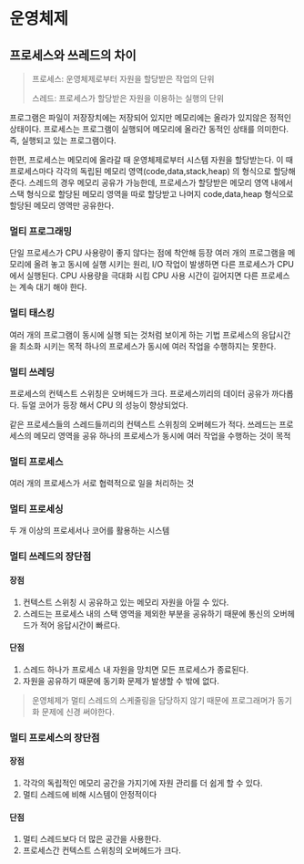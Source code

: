 # 운영체제
## 프로세스와 쓰레드의 차이

>프로세스: 운영체제로부터 자원을 할당받은 작업의 단위
> 
>스레드: 프로세스가 할당받은 자원을 이용하는 실행의 단위


프로그램은 파일이 저장장치에는 저장되어 있지만 메모리에는 올라가 있지않은 정적인 상태이다.
프로세스는 프로그램이 실행되어 메모리에 올라간 동적인 상태를 의미한다. 즉, 실행되고 있는 프로그램이다.
 
한편, 프로세스는 메모리에 올라갈 때 운영체제로부터 시스템 자원을 할당받는다. 이 때 프로세스마다 각각의 독립된 메모리 영역(code,data,stack,heap) 의
형식으로 할당해준다.
스레드의 경우 메모리 공유가 가능한데, 프로세스가 할당받은 메모리 영역 내에서 스택 형식으로 할당된 메모리 영역을 따로 할당받고 나머지 code,data,heap 형식으로 할당된 메모리 영역만 공유한다.

### 멀티 프로그래밍
단일 프로세스가 CPU 사용량이 좋지 않다는 점에 착안해 등장
여러 개의 프로그램을 메모리에 올려 놓고 동시에 실행 시키는 원리, I/O 작업이 발생하면 다른 프로세스가 CPU에서 실행된다.
CPU 사용량을 극대화 시킴
CPU 사용 시간이 길어지면 다른 프로세스는 계속 대기 해야 한다.

### 멀티 태스킹
여러 개의 프로그램이 동시에 실행 되는 것처럼 보이게 하는 기법
프로세스의 응답시간을 최소화 시키는 목적
하나의 프로세스가 동시에 여러 작업을 수행하지는 못한다.

### 멀티 쓰레딩
프로세스의 컨텍스트 스위칭은 오버헤드가 크다.
프로세스끼리의 데이터 공유가 까다롭다.
듀얼 코어가 등장 해서 CPU 의 성능이 향상되었다.

같은 프로세스들의 스레드들끼리의 컨텍스트 스위칭의 오버헤드가 적다.
쓰레드는 프로세스의 메모리 영역을 공유
하나의 프로세스가 동시에 여러 작업을 수행하는 것이 목적

### 멀티 프로세스
여러 개의 프로세스가 서로 협력적으로 일을 처리하는 것
### 멀티 프로세싱
두 개 이상의 프로세서나 코어를 활용하는 시스템


### 멀티 쓰레드의 장단점
#### 장점
1. 컨텍스트 스위칭 시 공유하고 있는 메모리 자원을 아낄 수 있다.
2. 스레드는 프로세스 내의 스택 영역을 제외한 부분을 공유하기 때문에 통신의 오버헤드가 적어 응답시간이 빠르다.

#### 단점
1. 스레드 하나가 프로세스 내 자원을 망치면 모든 프로세스가 종료된다.
2. 자원을 공유하기 때문에 동기화 문제가 발생할 수 밖에 없다.
> 운영체제가 멀티 스레드의 스케줄링을 담당하지 않기 때문에 프로그래머가 동기화 문제에 신경 써야한다.

### 멀티 프로세스의 장단점
#### 장점
1. 각각의 독립적인 메모리 공간을 가지기에 자원 관리를 더 쉽게 할 수 있다.
2. 멀티 스레드에 비해 시스템이 안정적이다

#### 단점
1. 멀티 스레드보다 더 많은 공간을 사용한다.
2. 프로세스간 컨텍스트 스위칭의 오버헤드가 크다.
